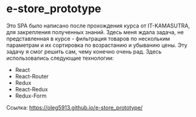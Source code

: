 # e-store_prototype

Это SPA было написано после прохождения курса от IT-KAMASUTRA, для закрепления полученных знаний. Здесь меня ждала задача, не представленная в курсе - фильтрация товаров по нескольким параметрам и их сортировка по возрастанию и убыванию цены. Эту задачу я смог решить сам, чему конечно очень рад.
Здесь использовались следующие технологии:
- React
- React-Router
- Redux
- React-Redux
- Redux-Form

Ссылка: https://oleg5913.github.io/e-store_prototype/
